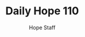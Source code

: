 ---
image: /assets/img/daily-hope-default-artwork.png
title: Daily Hope 110
number: 110
categories:
  - Daily Hope
author: Hope Staff
notes: Daily Hope 110
embed: >-
  <iframe style="border-radius:12px" src="https://open.spotify.com/embed/episode/5ypzhZ57tSeAP9boYrFjlp?utm_source=generator" width="100%" height="352" frameBorder="0" allowfullscreen="" allow="autoplay; clipboard-write; encrypted-media; fullscreen; picture-in-picture" loading="lazy"></iframe>
---